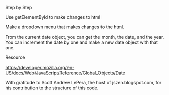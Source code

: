 Step by Step

Use getElementById to make changes to html

Make a dropdown menu that makes changes to the html.

From the current date object, you can get the month, the date, and the year. You can increment the date by one and make a new date object with that one.

Resource

https://developer.mozilla.org/en-US/docs/Web/JavaScript/Reference/Global_Objects/Date










  With gratitude to Scott Andrew LePera, the host of jszen.blogspot.com, for his contribution to the structure of this code.
